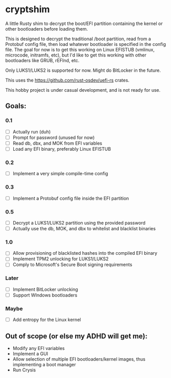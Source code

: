 # cryptshim
A little Rusty shim to decrypt the boot/EFI partition containing the kernel or other bootloaders before loading them.

This is designed to decrypt the traditional /boot partition, read from a Protobuf config file, then load whatever bootloader is specified in the config file. The goal for now is to get this working on Linux EFISTUB (vmlinux, microcode, initramfs, etc), but I'd like to get this working with other bootloaders like GRUB, rEFInd, etc.

Only LUKS1/LUKS2 is supported for now. Might do BitLocker in the future.

This uses the https://github.com/rust-osdev/uefi-rs crates.

This hobby project is under casual development, and is not ready for use.

## Goals:
### 0.1
- [ ] Actually run (duh)
- [ ] Prompt for password (unused for now)
- [ ] Read db, dbx, and MOK from EFI variables
- [ ] Load any EFI binary, preferably Linux EFISTUB
### 0.2
- [ ] Implement a very simple compile-time config
### 0.3
- [ ] Implement a Protobuf config file inside the EFI partition
### 0.5
- [ ] Decrypt a LUKS1/LUKS2 partition using the provided password
- [ ] Actually use the db, MOK, and dbx to whitelist and blacklist binaries
### 1.0
- [ ] Allow provisioning of blacklisted hashes into the compiled EFI binary
- [ ] Implement TPM2 unlocking for LUKS1/LUKS2
- [ ] Comply to Microsoft's Secure Boot signing requirements
### Later
- [ ] Implement BitLocker unlocking
- [ ] Support WIndows bootloaders
### Maybe
- [ ] Add entropy for the Linux kernel

## Out of scope (or else my ADHD will get me):
- Modify any EFI variables
- Implement a GUI
- Allow selection of multiple EFI bootloaders/kernel images, thus implementing a boot manager
- Run Crysis
